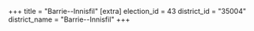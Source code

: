 +++
title = "Barrie--Innisfil"
[extra]
election_id = 43
district_id = "35004"
district_name = "Barrie--Innisfil"
+++
